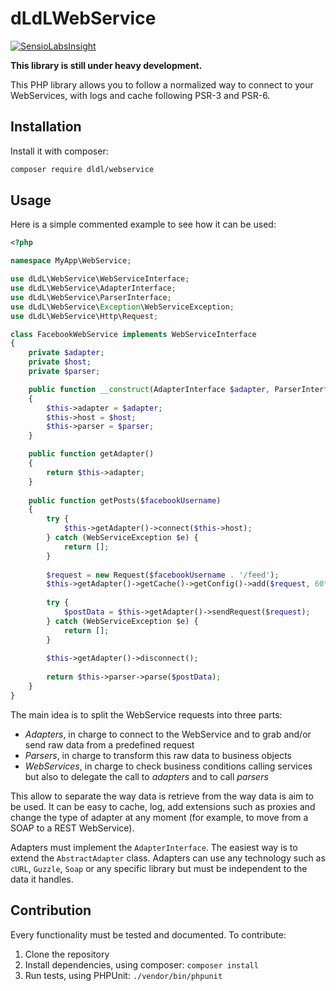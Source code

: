 dLdLWebService
==============

[![SensioLabsInsight](https://insight.sensiolabs.com/projects/d5e04165-7382-4cfa-aa34-8860f96af5ab/mini.png)](https://insight.sensiolabs.com/projects/d5e04165-7382-4cfa-aa34-8860f96af5ab)

**This library is still under heavy development.**

This PHP library allows you to follow a normalized way to connect to your WebServices, with logs and cache following
PSR-3 and PSR-6.

Installation
------------

Install it with composer:

```sh
composer require dldl/webservice
```

Usage
-----

Here is a simple commented example to see how it can be used:

```php
<?php

namespace MyApp\WebService;

use dLdL\WebService\WebServiceInterface;
use dLdL\WebService\AdapterInterface;
use dLdL\WebService\ParserInterface;
use dLdL\WebService\Exception\WebServiceException;
use dLdL\WebService\Http\Request;

class FacebookWebService implements WebServiceInterface
{
    private $adapter;
    private $host;
    private $parser;

    public function __construct(AdapterInterface $adapter, ParserInterface $parser, $host)
    {
        $this->adapter = $adapter;
        $this->host = $host;
        $this->parser = $parser;
    }

    public function getAdapter()
    {
        return $this->adapter;
    }
    
    public function getPosts($facebookUsername)
    {
        try {
            $this->getAdapter()->connect($this->host);
        } catch (WebServiceException $e) {
            return [];
        }
        
        $request = new Request($facebookUsername . '/feed');
        $this->getAdapter()->getCache()->getConfig()->add($request, 60*60*24);
        
        try {
            $postData = $this->getAdapter()->sendRequest($request);
        } catch (WebServiceException $e) {
            return [];
        }
        
        $this->getAdapter()->disconnect();
        
        return $this->parser->parse($postData);
    }
}
```

The main idea is to split the WebService requests into three parts:

 - *Adapters*, in charge to connect to the WebService and to grab and/or send raw data from a predefined request
 - *Parsers*, in charge to transform this raw data to business objects
 - *WebServices*, in charge to check business conditions calling services but also to delegate the call to *adapters*
   and to call *parsers*
 
This allow to separate the way data is retrieve from the way data is aim to be used. It can be easy to cache, log,
add extensions such as proxies and change the type of adapter at any moment (for example, to move from a SOAP to a
REST WebService).

Adapters must implement the `AdapterInterface`. The easiest way is to extend the `AbstractAdapter` class. Adapters
can use any technology such as `cURL`, `Guzzle`, `Soap` or any specific library but must be independent to the data
it handles.

Contribution
------------

Every functionality must be tested and documented. To contribute:

 1. Clone the repository
 2. Install dependencies, using composer: `composer install`
 3. Run tests, using PHPUnit: `./vendor/bin/phpunit`
